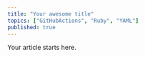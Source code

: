```yaml
---
title: "Your awesome title"
topics: ["GitHubActions", "Ruby", "YAML"]
published: true
---
```


Your article starts here.
